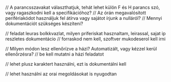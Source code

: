 
// A parancsszavakat választhatjuk, tehát lehet külön F és H parancs szó, vagy ragaszkodni kell a specifikációhoz?
// Az órán megavalósított perifériakódot használjuk fel átírva vagy sajátot írjunk a nulláról?
// Mennyi dokumentációt szükséges készíteni?

// feladat leuras bolkkvazlat, milyen priferiskat hasznaltam, leirassal, sajat ip reszletes dokumentácio
// forraskod nem kell, szoftver mukodeserol kell irni

// Milyen módon lesz ellenőrízve a házi? Automatizált, vagy kézzel kerül ellenőrzésra?
// be kell mutatni a házi feladatot

// lehet plusz karaktert használni, ezt is dokumentálni kell

// lehet használni az orai megoldásokat is nyugodtan
